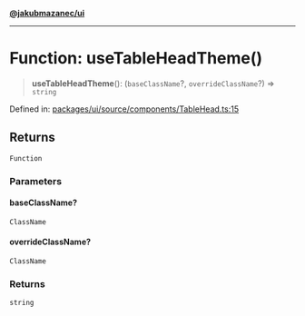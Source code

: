 [**@jakubmazanec/ui**](../README.md)

---

# Function: useTableHeadTheme()

> **useTableHeadTheme**(): (`baseClassName`?, `overrideClassName`?) => `string`

Defined in:
[packages/ui/source/components/TableHead.ts:15](https://github.com/jakubmazanec/tools/blob/40ba1fb8bbde716fbe797d7886fffe14521e098a/packages/ui/source/components/TableHead.ts#L15)

## Returns

`Function`

### Parameters

#### baseClassName?

`ClassName`

#### overrideClassName?

`ClassName`

### Returns

`string`
